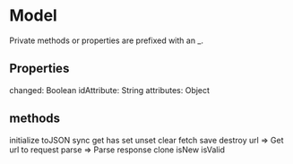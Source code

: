 # Model

Private methods or properties are prefixed with an _.

## Properties
changed: Boolean
idAttribute: String
attributes: Object


## methods
initialize
toJSON
sync
get
has
set
unset
clear
fetch
save
destroy
url => Get url to request
parse => Parse response
clone
isNew
isValid

